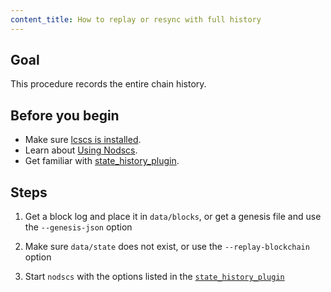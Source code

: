 ```yaml
---
content_title: How to replay or resync with full history
---
```


## Goal

This procedure records the entire chain history.

## Before you begin

* Make sure [lcscs is installed](../../../00_install/index.md).
* Learn about [Using Nodscs](../../02_usage/index.md).
* Get familiar with [state_history_plugin](../../03_plugins/state_history_plugin/index.md).

## Steps

1. Get a block log and place it in `data/blocks`, or get a genesis file and use the `--genesis-json` option

2. Make sure `data/state` does not exist, or use the `--replay-blockchain` option

3. Start `nodscs` with the options listed in the [`state_history_plugin`](index.md)
